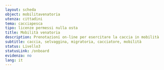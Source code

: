```yaml
---
layout: scheda
object: mobilitavenatoria
utenza: cittadini
tema: cacciapesca
tipo: licenze permessi nulla osta
title: Mobilità venatoria
description: Prenotazioni on-line per esercitare la caccia in mobilità alla selvaggina migratoria
subtitle: caccia, selvaggina, migratoria, cacciatore, mobilità
status: Livello3
statusLink: /onboard
evidenza: no
lang: it
---
```

